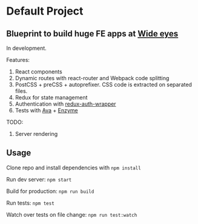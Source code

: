 # Default Project

## Blueprint to build huge FE apps at [Wide eyes](http://wide-eyes.it)

In development.

Features:

1. React components
2. Dynamic routes with react-router and Webpack code splitting
3. PostCSS + preCSS + autoprefixer. CSS code is extracted on separated files.
4. Redux for state management
5. Authentication with [redux-auth-wrapper](https://github.com/mjrussell/redux-auth-wrapper)
6. Tests with [Ava](https://github.com/avajs) + [Enzyme](https://github.com/airbnb/enzyme)

TODO:

1. Server rendering

## Usage

Clone repo and install dependencies with `npm install`

Run dev server: `npm start`

Build for production: `npm run build`

Run tests: `npm test`

Watch over tests on file change: `npm run test:watch`

<!-- test: `npm test` -->